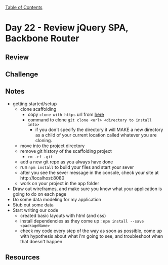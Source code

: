 [Table of Contents](/README.md)

# Day 22 - Review jQuery SPA, Backbone Router

## Review

## Challenge

## Notes
- getting started/setup
  - clone scaffolding
    - copy `clone with https` url from [here](https://github.com/TIY-Austin-Front-End-Engineering/spa-scaffold)
    - command to clone `git clone <url> <directory to install into>`
      - if you don't specify the directory it will MAKE a new directory as a child of your current location called whatever you are cloning.
  - move into the project directory
  - remove git history of the scaffolding project
    - `rm -rf .git`
  - add a new git repo as you always have done
  - run `npm install` to build your files and start your sever
  - after you see the sever message in the console, check your site at http://localhost:8080
  - work on your project in the app folder
- Draw out wireframes, and make sure you know what your application is going to do on each page
- Do some data modeling for my application
- Stub out some data
- Start writing our code
  - created basic layouts with html (and css)
  - install dependencies as they come up : `npm install --save <packageName>`
  - check my code every step of the way as soon as possible, come up with hypothesis about what i'm going to see, and troubleshoot when that doesn't happen

## Resources
